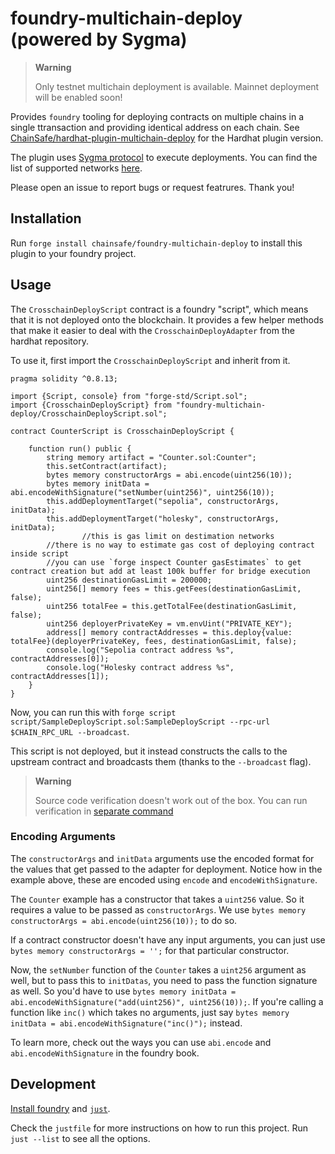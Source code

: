 # foundry-multichain-deploy (powered by Sygma)

> **Warning**
>
> Only testnet multichain deployment is available. Mainnet deployment will be enabled soon!

Provides `foundry` tooling for deploying contracts on multiple chains in a single ttransaction
and providing identical address on each chain.
See
[ChainSafe/hardhat-plugin-multichain-deploy]("https://github.com/ChainSafe/hardhat-plugin-multichain-deploy")
for the Hardhat plugin version.

The plugin uses [Sygma protocol](https://buildwithsygma.com/) to execute deployments. You can find the list of supported networks [here](https://docs.buildwithsygma.com/environments).

Please open an issue to report bugs or request featrures. Thank you!

## Installation

Run `forge install chainsafe/foundry-multichain-deploy` to install this plugin to your foundry project. 
## Usage

The `CrosschainDeployScript` contract is a foundry "script", which means that it
is not deployed onto the blockchain. It provides a few helper methods
that make it easier to deal with the `CrosschainDeployAdapter` from the hardhat
repository.

To use it, first import the `CrosschainDeployScript` and inherit from it.

```solidity
pragma solidity ^0.8.13;

import {Script, console} from "forge-std/Script.sol";
import {CrosschainDeployScript} from "foundry-multichain-deploy/CrosschainDeployScript.sol";

contract CounterScript is CrosschainDeployScript {

    function run() public {
        string memory artifact = "Counter.sol:Counter";
        this.setContract(artifact);
        bytes memory constructorArgs = abi.encode(uint256(10));
        bytes memory initData = abi.encodeWithSignature("setNumber(uint256)", uint256(10));
        this.addDeploymentTarget("sepolia", constructorArgs, initData);
        this.addDeploymentTarget("holesky", constructorArgs, initData);
                //this is gas limit on destimation networks
        //there is no way to estimate gas cost of deploying contract inside script
        //you can use `forge inspect Counter gasEstimates` to get contract creation but add at least 100k buffer for bridge execution
        uint256 destinationGasLimit = 200000;
        uint256[] memory fees = this.getFees(destinationGasLimit, false);
        uint256 totalFee = this.getTotalFee(destinationGasLimit, false);
        uint256 deployerPrivateKey = vm.envUint("PRIVATE_KEY");
        address[] memory contractAddresses = this.deploy{value: totalFee}(deployerPrivateKey, fees, destinationGasLimit, false);
        console.log("Sepolia contract address %s", contractAddresses[0]);
        console.log("Holesky contract address %s", contractAddresses[1]);
    }
}

```

Now, you can run this with `forge script script/SampleDeployScript.sol:SampleDeployScript --rpc-url $CHAIN_RPC_URL --broadcast`.

This script is not deployed, but it instead constructs the calls to the upstream
contract and broadcasts them (thanks to the `--broadcast` flag).

> **Warning**
>
> Source code verification doesn't work out of the box. You can run verification in [separate command](https://book.getfoundry.sh/forge/deploying#verifying-a-pre-existing-contract)


### Encoding Arguments

The `constructorArgs` and `initData` arguments use the encoded format for the
values that get passed to the adapter for deployment. Notice how in the example
above, these are encoded using `encode` and `encodeWithSignature`.

The `Counter` example has a constructor that takes a `uint256` value. So
it requires a value to be passed as `constructorArgs`.  We use `bytes memory
constructorArgs = abi.encode(uint256(10));` to do so.

If a contract constructor doesn't have any input arguments, you can just use
`bytes memory constructorArgs = '';` for that particular constructor.

Now, the `setNumber` function of the `Counter` takes a `uint256` argument as
well, but to pass this to `initDatas`, you need to pass the function signature
as well. So you'd have to use `bytes memory initData =
abi.encodeWithSignature("add(uint256)", uint256(10));`. If you're calling a
function like `inc()` which takes no arguments, just say `bytes memory initData
= abi.encodeWithSignature("inc()");` instead.

To learn more, check out the ways you can use `abi.encode` and
`abi.encodeWithSignature` in the foundry book.


## Development

[Install foundry](https://book.getfoundry.sh/getting-started/installation) and [`just`](https://github.com/casey/just).

Check the `justfile` for more instructions on how to run this project. Run `just --list` to see all the options.
